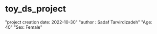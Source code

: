 # toy_ds_project
 "project creation date: 2022-10-30"
 "author : Sadaf Tarvirdizadeh" 
 "Age: 40"
 "Sex: Female"
